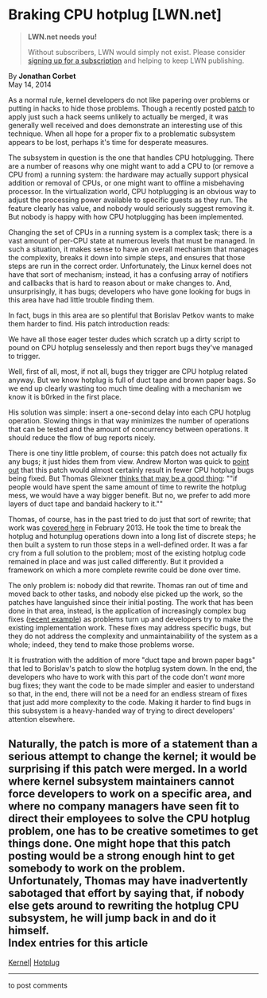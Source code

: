 # Braking CPU hotplug [LWN.net]

> **LWN.net needs you!**
> 
> Without subscribers, LWN would simply not exist. Please consider [signing up for a subscription](/Promo/nst-nag2/subscribe) and helping to keep LWN publishing. 

By **Jonathan Corbet**  
May 14, 2014 

As a normal rule, kernel developers do not like papering over problems or putting in hacks to hide those problems. Though a recently posted [patch](/Articles/598462/) to apply just such a hack seems unlikely to actually be merged, it was generally well received and does demonstrate an interesting use of this technique. When all hope for a proper fix to a problematic subsystem appears to be lost, perhaps it's time for desperate measures. 

The subsystem in question is the one that handles CPU hotplugging. There are a number of reasons why one might want to add a CPU to (or remove a CPU from) a running system: the hardware may actually support physical addition or removal of CPUs, or one might want to offline a misbehaving processor. In the virtualization world, CPU hotplugging is an obvious way to adjust the processing power available to specific guests as they run. The feature clearly has value, and nobody would seriously suggest removing it. But nobody is happy with how CPU hotplugging has been implemented. 

Changing the set of CPUs in a running system is a complex task; there is a vast amount of per-CPU state at numerous levels that must be managed. In such a situation, it makes sense to have an overall mechanism that manages the complexity, breaks it down into simple steps, and ensures that those steps are run in the correct order. Unfortunately, the Linux kernel does not have that sort of mechanism; instead, it has a confusing array of notifiers and callbacks that is hard to reason about or make changes to. And, unsurprisingly, it has bugs; developers who have gone looking for bugs in this area have had little trouble finding them. 

In fact, bugs in this area are so plentiful that Borislav Petkov wants to make them harder to find. His patch introduction reads: 

We have all those eager tester dudes which scratch up a dirty script to pound on CPU hotplug senselessly and then report bugs they've managed to trigger. 

Well, first of all, most, if not all, bugs they trigger are CPU hotplug related anyway. But we know hotplug is full of duct tape and brown paper bags. So we end up clearly wasting too much time dealing with a mechanism we know it is b0rked in the first place. 

His solution was simple: insert a one-second delay into each CPU hotplug operation. Slowing things in that way minimizes the number of operations that can be tested and the amount of concurrency between operations. It should reduce the flow of bug reports nicely. 

There is one tiny little problem, of course: this patch does not actually fix any bugs; it just hides them from view. Andrew Morton was quick to [point out](/Articles/598466/) that this patch would almost certainly result in fewer CPU hotplug bugs being fixed. But Thomas Gleixner [thinks that may be a good thing](/Articles/598468/): ""if people would have spent the same amount of time to rewrite the hotplug mess, we would have a way bigger benefit. But no, we prefer to add more layers of duct tape and bandaid hackery to it."" 

Thomas, of course, has in the past tried to do just that sort of rewrite; that work was [covered here](/Articles/537562/) in February 2013\. He took the time to break the hotplug and hotunplug operations down into a long list of discrete steps; he then built a system to run those steps in a well-defined order. It was a far cry from a full solution to the problem; most of the existing hotplug code remained in place and was just called differently. But it provided a framework on which a more complete rewrite could be done over time. 

The only problem is: nobody did that rewrite. Thomas ran out of time and moved back to other tasks, and nobody else picked up the work, so the patches have languished since their initial posting. The work that has been done in that area, instead, is the application of increasingly complex bug fixes ([recent example](https://lkml.org/lkml/2014/5/6/475)) as problems turn up and developers try to make the existing implementation work. These fixes may address specific bugs, but they do not address the complexity and unmaintainability of the system as a whole; indeed, they tend to make those problems worse. 

It is frustration with the addition of more "duct tape and brown paper bags" that led to Borislav's patch to slow the hotplug system down. In the end, the developers who have to work with this part of the code don't _want_ more bug fixes; they want the code to be made simpler and easier to understand so that, in the end, there will not be a need for an endless stream of fixes that just add more complexity to the code. Making it harder to find bugs in this subsystem is a heavy-handed way of trying to direct developers' attention elsewhere. 

Naturally, the patch is more of a statement than a serious attempt to change the kernel; it would be surprising if this patch were merged. In a world where kernel subsystem maintainers cannot force developers to work on a specific area, and where no company managers have seen fit to direct their employees to solve the CPU hotplug problem, one has to be creative sometimes to get things done. One might hope that this patch posting would be a strong enough hint to get somebody to work on the problem. Unfortunately, Thomas may have inadvertently sabotaged that effort by saying that, if nobody else gets around to rewriting the hotplug CPU subsystem, he will jump back in and do it himself.  
Index entries for this article  
---  
[Kernel](/Kernel/Index)| [Hotplug](/Kernel/Index#Hotplug)  
  


* * *

to post comments 
